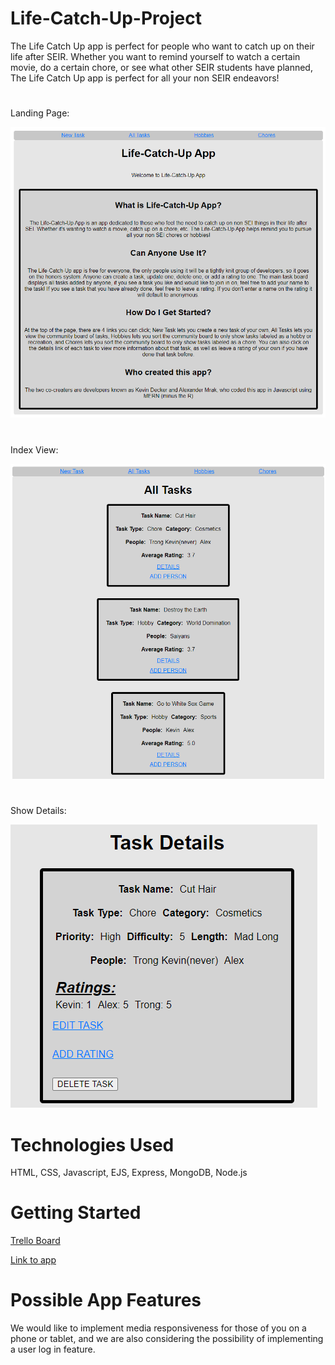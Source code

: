 # Life-Catch-Up-Project
The Life Catch Up app is perfect for people who want to catch up on their life after SEIR. Whether you want to remind yourself to watch a certain movie, do a certain chore, or see what other SEIR students have planned, The Life Catch Up app is perfect for all your non SEIR endeavors!

# 
Landing Page:

<img src="public/images/Landing-Page.png">

#
Index View:

<img src="public/images/All-Tasks.png">

#
Show Details:

<img src="public/images/Task-Details.png">

# Technologies Used
HTML, CSS, Javascript, EJS, Express, MongoDB, Node.js

# Getting Started
[Trello Board](https://trello.com/b/TYRrxZTF/seir-project-2)

[Link to app](https://life-catch-up.herokuapp.com/)

# Possible App Features
We would like to implement media responsiveness for those of you on a phone or tablet, and we are also considering the possibility of implementing a user log in feature.
